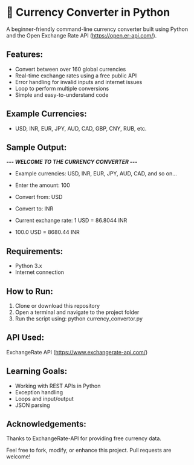 # 💱 Currency Converter in Python

A beginner-friendly command-line currency converter built using Python and the Open Exchange Rate API (https://open.er-api.com/).

## Features:
- Convert between over 160 global currencies
- Real-time exchange rates using a free public API
- Error handling for invalid inputs and internet issues
- Loop to perform multiple conversions
- Simple and easy-to-understand code

## Example Currencies:
- USD, INR, EUR, JPY, AUD, CAD, GBP, CNY, RUB, etc.

## Sample Output:
***--- WELCOME TO THE CURRENCY CONVERTER ---***
- Example currencies: USD, INR, EUR, JPY, AUD, CAD, and so on...

- Enter the amount: 100
- Convert from: USD
- Convert to: INR

- Current exchange rate: 1 USD = 86.8044 INR
- 100.0 USD = 8680.44 INR

## Requirements:
- Python 3.x
- Internet connection

## How to Run:
1. Clone or download this repository
2. Open a terminal and navigate to the project folder
3. Run the script using:
   python currency_convertor.py

## API Used:
ExchangeRate API (https://www.exchangerate-api.com/)

## Learning Goals:
- Working with REST APIs in Python
- Exception handling
- Loops and input/output
- JSON parsing

## Acknowledgements:
Thanks to ExchangeRate-API for providing free currency data.

Feel free to fork, modify, or enhance this project. Pull requests are welcome!
